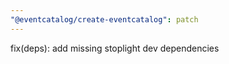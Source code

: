 ```yaml
---
"@eventcatalog/create-eventcatalog": patch
---
```


fix(deps): add missing stoplight dev dependencies
